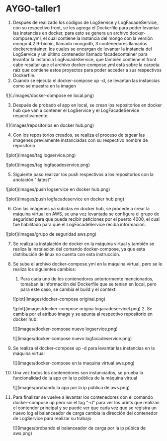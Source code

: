 # AYGO-taller1
1. Después de realizado los códigos de LogService y LogFacadeService, con su respectivo 
    front, se les agrega el Dockerfile para poder levantar las instancias en docker,
    para esto se genera un archivo docker-compose.yml, el cual contiene la instancia
    del mongo con la versión mongo:4.2.9-bionic, llamado mongodb, 3 contenedores llamados
    dockercontainer, los cuales se encargan de levantar la instancia del LogService y 
    un último contenedor llamado facadecontainer para levantar la instancia LogFacadeService, 
    que también contiene el front cabe resaltar que el archivo docker-compose.yml está sobre la carpeta raíz que contiene estos
    proyectos para poder acceder a sus respectivos Dockerfile.
2. Cuando se ejecuta el docker-compose up -d, se levantan las instancias como se muestra en la imagen

![](./images/docker-compose en local.png)

3. Después de probado el app en local, se crean los repositorios en docker hub
   que van a contener el LogService y el LogFacadeService respectivamente.

![](images/repositorios en docker hub.png)

4. Con los repositorios creados, se realiza el proceso de tagear las imagenes previamente
   instanciadas con su respectivo nombre de repositorio

![plot](images/tag logservice.png)

![plot](images/tag logfacadeservice.png)

5. Siguiente paso realizar los push respectivos a los repositorios con la anotación ":latest"

![plot](images/push logservice en docker hub.png)

![plot](images/push logfacadeservice en docker hub.png)

6. Con las imágenes ya subidas en docker hub, se procede a crear la máquina virtual en AWS, se
   una vez levantada se configura el grupo de seguridad para que pueda recibir peticiones por el
   puerto 4000, el cual fue habilitado para que el LogFacadeService reciba información.

![plot](images/grupo de seguridad aws.png)

7. Se realiza la instalación de docker en la máquina virtual y también se realiza la instalación del
    comando docker-compose, ya que esta distribución de linux no cuenta con esta instrucción.

8. Se sube el archivo docker-compose.yml en la máquina virtual, pero se le realiza los siguientes cambios:
   1. Para cada uno de los contenedores anteriormente mencionados, tomaban la información del Dockerfile que
      se tenían en local, pero para este caso, se cambia el build y el context:
   
   ![plot](images/docker-compose original.png)
    
   ![plot](images/docker-compose origina logacadeservicel.png)
   2. Se cambia por el atribuo image y se apunta al respectivo repositorio en docker hub:
   
    ![](images/docker-compose nuevo logservice.png)
    
    ![](images/docker-compose nuevo logfacadeservice.png)
9. Se realiza el docker-compose up -d para levantar las instancias en la máquina virtual
    
    ![](images/docker-compose en la maquina virtual aws.png)
10. Una vez todos los contenedores son instanciados, se prueba la funcionalidad de la app en la ip pública de la máquina
    virtual

    ![](images/probando la app por la ip pública de aws.png)
11. Para finalizar se vuelve a levantar los contenedores con el comando docker-compose up pero sin el tag "-d" para ver
    los prints que realizan el contendor principal y se puede ver que cada vez que se registra un nuevo log el balanceador
    de carga cambia la dirección del contenedor de LogService para realizar su trabajo

    ![](images/probando el balanceador de carga por la ip púbica de aws.png)
    